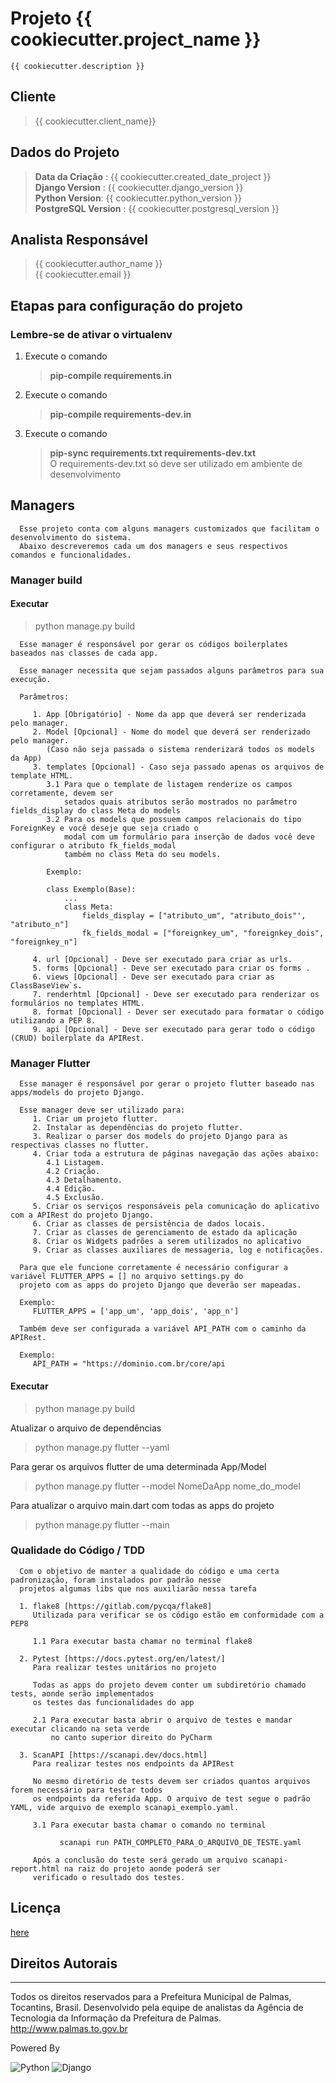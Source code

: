 # Projeto {{ cookiecutter.project_name }}
    {{ cookiecutter.description }}

## Cliente
> {{ cookiecutter.client_name}}

## Dados do Projeto
> **Data da Criação** : {{ cookiecutter.created_date_project }} 
<br> **Django Version** : {{ cookiecutter.django_version }}
<br> **Python Version**: {{ cookiecutter.python_version }}
<br> **PostgreSQL Version** : {{ cookiecutter.postgresql_version }}

## Analista Responsável
> {{ cookiecutter.author_name }}  
{{ cookiecutter.email }}
 

## Etapas para configuração do projeto 
### Lembre-se de ativar o virtualenv

1. Execute o comando   
   > **pip-compile requirements.in**
1. Execute o comando  
   > **pip-compile requirements-dev.in**
1. Execute o comando 
   > **pip-sync requirements.txt requirements-dev.txt**   
   > O requirements-dev.txt só deve ser utilizado em ambiente de desenvolvimento
   

## Managers

      Esse projeto conta com alguns managers customizados que facilitam o desenvolvimento do sistema. 
      Abaixo descreveremos cada um dos managers e seus respectivos comandos e funcionalidades.

### Manager build

#### Executar
> python manage.py build

      Esse manager é responsável por gerar os códigos boilerplates baseados nas classes de cada app.

      Esse manager necessita que sejam passados alguns parâmetros para sua execução.

      Parâmetros:

         1. App [Obrigatório] - Nome da app que deverá ser renderizada pelo manager. 
         2. Model [Opcional] - Nome do model que deverá ser renderizado pelo manager.
            (Caso não seja passada o sistema renderizará todos os models da App)
         3. templates [Opcional] - Caso seja passado apenas os arquivos de template HTML.
            3.1 Para que o template de listagem renderize os campos corretamente, devem ser
                setados quais atributos serão mostrados no parâmetro fields_display do class Meta do models
            3.2 Para os models que possuem campos relacionais do tipo ForeignKey e você deseje que seja criado o 
                modal com um formulário para inserção de dados você deve configurar o atributo fk_fields_modal
                também no class Meta do seu models.
            
            Exemplo:
            
            class Exemplo(Base):
                ...
                class Meta:
                    fields_display = ["atributo_um", "atributo_dois"', "atributo_n"]
                    fk_fields_modal = ["foreignkey_um", "foreignkey_dois", "foreignkey_n"]

         4. url [Opcional] - Deve ser executado para criar as urls.
         5. forms [Opcional] - Deve ser executado para criar os forms .
         6. views [Opcional] - Deve ser executado para criar as ClassBaseView`s.
         7. renderhtml [Opcional] - Deve ser executado para renderizar os formulários no templates HTML.
         8. format [Opcional] - Dever ser executado para formatar o código utilizando a PEP 8.
         9. api [Opcional] - Deve ser executado para gerar todo o código (CRUD) boilerplate da APIRest.


### Manager Flutter
      Esse manager é responsável por gerar o projeto flutter baseado nas apps/models do projeto Django.

      Esse manager deve ser utilizado para:
         1. Criar um projeto flutter.
         2. Instalar as dependências do projeto flutter.
         3. Realizar o parser dos models do projeto Django para as respectivas classes no flutter.
         4. Criar toda a estrutura de páginas navegação das ações abaixo:
            4.1 Listagem.
            4.2 Criação.
            4.3 Detalhamento.
            4.4 Edição.
            4.5 Exclusão.
         5. Criar os serviços responsáveis pela comunicação do aplicativo com a APIRest do projeto Django.
         6. Criar as classes de persistência de dados locais.
         7. Criar as classes de gerenciamento de estado da aplicação
         8. Criar os Widgets padrões a serem utilizados no aplicativo
         9. Criar as classes auxiliares de messageria, log e notificações.

      Para que ele funcione corretamente é necessário configurar a variável FLUTTER_APPS = [] no arquivo settings.py do 
      projeto com as apps do projeto Django que deverão ser mapeadas.

      Exemplo:
         FLUTTER_APPS = ['app_um', 'app_dois', 'app_n']

      Também deve ser configurada a variável API_PATH com o caminho da APIRest.

      Exemplo:
         API_PATH = "https://dominio.com.br/core/api

#### Executar
> python manage.py build

Atualizar o arquivo de dependências
> python manage.py flutter --yaml

Para gerar os arquivos flutter de uma determinada App/Model
> python manage.py flutter --model NomeDaApp nome_do_model

Para atualizar o arquivo main.dart com todas as apps do projeto
> python manage.py flutter --main


### Qualidade do Código / TDD
      Com o objetivo de manter a qualidade do código e uma certa padronização, foram instalados por padrão nesse 
      projetos algumas libs que nos auxiliarão nessa tarefa

      1. flake8 [https://gitlab.com/pycqa/flake8]
         Utilizada para verificar se os código estão em conformidade com a PEP8
         
         1.1 Para executar basta chamar no terminal flake8

      2. Pytest [https://docs.pytest.org/en/latest/]
         Para realizar testes unitários no projeto
         
         Todas as apps do projeto devem conter um subdiretório chamado tests, aonde serão implementados 
         os testes das funcionalidades do app
         
         2.1 Para executar basta abrir o arquivo de testes e mandar executar clicando na seta verde
             no canto superior direito do PyCharm

      3. ScanAPI [https://scanapi.dev/docs.html]
         Para realizar testes nos endpoints da APIRest
         
         No mesmo diretório de tests devem ser criados quantos arquivos forem necessário para testar todos
         os endpoints da referida App. O arquivo de test segue o padrão YAML, vide arquivo de exemplo scanapi_exemplo.yaml.

         3.1 Para executar basta chamar o comando no terminal

               scanapi run PATH_COMPLETO_PARA_O_ARQUIVO_DE_TESTE.yaml      
         
         Após a conclusão do teste será gerado um arquivo scanapi-report.html na raiz do projeto aonde poderá ser 
         verificado o resultado dos testes.

## Licença
[here](LICENSE)

## Direitos Autorais

-----

Todos os direitos reservados para a Prefeitura Municipal de Palmas, Tocantins, Brasil.
Desenvolvido pela equipe de analistas da Agência de Tecnologia da Informação da Prefeitura de Palmas.
http://www.palmas.to.gov.br

Powered By

![Python](https://www.python.org/static/img/python-logo.png)
![Django](https://static.djangoproject.com/img/logo-django.42234b631760.svg)
